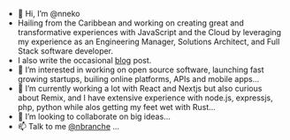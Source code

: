 - 👋 Hi, I’m @nneko
- Hailing from the Caribbean and working on creating great and transformative experiences with JavaScript and the Cloud by leveraging my experience as an Engineering Manager, Solutions Architect, and Full Stack software developer.
- I also write the occasional [blog](https://nneko.branche.online) post.
- 👀 I’m interested in working on open source software, launching fast growing startups, builing online platforms, APIs and mobile apps...
- 🌱 I’m currently working a lot with React and Nextjs but also curious about Remix, and I have extensive experience with node.js, expressjs, php, python while alos getting my feet wet with Rust...
- 💞️ I’m looking to collaborate on big ideas...
- 📫 Talk to me [@nbranche](https://twitter.com/nbranche) ...

<!---
nneko/nneko is a ✨ special ✨ repository because its `README.md` (this file) appears on your GitHub profile.
You can click the Preview link to take a look at your changes.
--->
